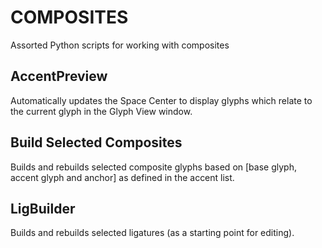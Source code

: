 COMPOSITES
==========
Assorted Python scripts for working with composites

AccentPreview
-------------
Automatically updates the Space Center to display glyphs which relate to the current glyph in the Glyph View window.

Build Selected Composites
-------------------------
Builds and rebuilds selected composite glyphs based on [base glyph, accent glyph and anchor] as defined in the accent list.

LigBuilder
-------------
Builds and rebuilds selected ligatures (as a starting point for editing).